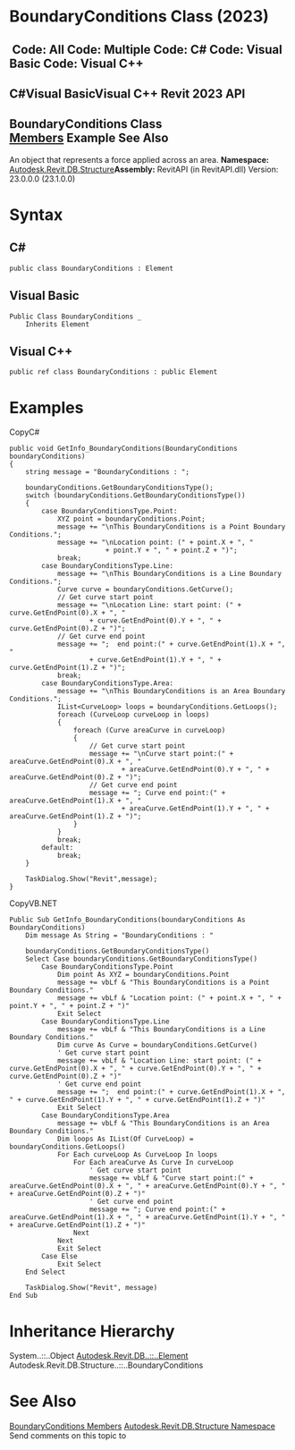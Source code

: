 # BoundaryConditions Class (2023)

﻿
 Code: All Code: Multiple Code: C# Code: Visual Basic Code: Visual C++   
---  
C#Visual BasicVisual C++
Revit 2023 API  
---  
BoundaryConditions Class  
[Members](8c24b5f4-c86e-9d2f-07bb-fdff4161246c.md "BoundaryConditions Members") Example See Also  
---  
An object that represents a force applied across an area. 
**Namespace:** [Autodesk.Revit.DB.Structure](d586b341-f687-9d90-e96d-255806b7d4fc.md "Autodesk.Revit.DB.Structure Namespace")**Assembly:** RevitAPI (in RevitAPI.dll) Version: 23.0.0.0 (23.1.0.0)
# Syntax
C#  
---  
```text
public class BoundaryConditions : Element
```
  
Visual Basic  
---  
```text
Public Class BoundaryConditions _
	Inherits Element
```
  
Visual C++  
---  
```text
public ref class BoundaryConditions : public Element
```
  
# Examples
CopyC#
```text
public void GetInfo_BoundaryConditions(BoundaryConditions boundaryConditions)
{
    string message = "BoundaryConditions : ";

    boundaryConditions.GetBoundaryConditionsType();
    switch (boundaryConditions.GetBoundaryConditionsType())
    {
        case BoundaryConditionsType.Point:
            XYZ point = boundaryConditions.Point;
            message += "\nThis BoundaryConditions is a Point Boundary Conditions.";
            message += "\nLocation point: (" + point.X + ", "
                        + point.Y + ", " + point.Z + ")";
            break;
        case BoundaryConditionsType.Line:
            message += "\nThis BoundaryConditions is a Line Boundary Conditions.";
            Curve curve = boundaryConditions.GetCurve();
            // Get curve start point
            message += "\nLocation Line: start point: (" + curve.GetEndPoint(0).X + ", "
                    + curve.GetEndPoint(0).Y + ", " + curve.GetEndPoint(0).Z + ")";
            // Get curve end point
            message += ";  end point:(" + curve.GetEndPoint(1).X + ", "
                    + curve.GetEndPoint(1).Y + ", " + curve.GetEndPoint(1).Z + ")";
            break;
        case BoundaryConditionsType.Area:
            message += "\nThis BoundaryConditions is an Area Boundary Conditions.";
            IList<CurveLoop> loops = boundaryConditions.GetLoops();
            foreach (CurveLoop curveLoop in loops)
            {
                foreach (Curve areaCurve in curveLoop)
                {
                    // Get curve start point
                    message += "\nCurve start point:(" + areaCurve.GetEndPoint(0).X + ", "
                            + areaCurve.GetEndPoint(0).Y + ", " + areaCurve.GetEndPoint(0).Z + ")";
                    // Get curve end point
                    message += "; Curve end point:(" + areaCurve.GetEndPoint(1).X + ", "
                            + areaCurve.GetEndPoint(1).Y + ", " + areaCurve.GetEndPoint(1).Z + ")";
                }
            }
            break;
        default:
            break;
    }

    TaskDialog.Show("Revit",message);
}
```

CopyVB.NET
```text
Public Sub GetInfo_BoundaryConditions(boundaryConditions As BoundaryConditions)
    Dim message As String = "BoundaryConditions : "

    boundaryConditions.GetBoundaryConditionsType()
    Select Case boundaryConditions.GetBoundaryConditionsType()
        Case BoundaryConditionsType.Point
            Dim point As XYZ = boundaryConditions.Point
            message += vbLf & "This BoundaryConditions is a Point Boundary Conditions."
            message += vbLf & "Location point: (" + point.X + ", " + point.Y + ", " + point.Z + ")"
            Exit Select
        Case BoundaryConditionsType.Line
            message += vbLf & "This BoundaryConditions is a Line Boundary Conditions."
            Dim curve As Curve = boundaryConditions.GetCurve()
            ' Get curve start point
            message += vbLf & "Location Line: start point: (" + curve.GetEndPoint(0).X + ", " + curve.GetEndPoint(0).Y + ", " + curve.GetEndPoint(0).Z + ")"
            ' Get curve end point
            message += ";  end point:(" + curve.GetEndPoint(1).X + ", " + curve.GetEndPoint(1).Y + ", " + curve.GetEndPoint(1).Z + ")"
            Exit Select
        Case BoundaryConditionsType.Area
            message += vbLf & "This BoundaryConditions is an Area Boundary Conditions."
            Dim loops As IList(Of CurveLoop) = boundaryConditions.GetLoops()
            For Each curveLoop As CurveLoop In loops
                For Each areaCurve As Curve In curveLoop
                    ' Get curve start point
                    message += vbLf & "Curve start point:(" + areaCurve.GetEndPoint(0).X + ", " + areaCurve.GetEndPoint(0).Y + ", " + areaCurve.GetEndPoint(0).Z + ")"
                    ' Get curve end point
                    message += "; Curve end point:(" + areaCurve.GetEndPoint(1).X + ", " + areaCurve.GetEndPoint(1).Y + ", " + areaCurve.GetEndPoint(1).Z + ")"
                Next
            Next
            Exit Select
        Case Else
            Exit Select
    End Select

    TaskDialog.Show("Revit", message)
End Sub
```

# Inheritance Hierarchy
System..::..Object [Autodesk.Revit.DB..::..Element](eb16114f-69ea-f4de-0d0d-f7388b105a16.md "Element Class") Autodesk.Revit.DB.Structure..::..BoundaryConditions
# See Also
[BoundaryConditions Members](8c24b5f4-c86e-9d2f-07bb-fdff4161246c.md "BoundaryConditions Members")
[Autodesk.Revit.DB.Structure Namespace](d586b341-f687-9d90-e96d-255806b7d4fc.md "Autodesk.Revit.DB.Structure Namespace")
Send comments on this topic to 